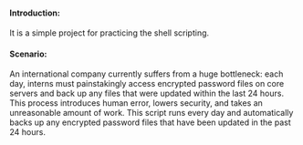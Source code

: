 #### Introduction:
It is a simple project for practicing the shell scripting.

#### Scenario:
An international company currently suffers from a huge bottleneck: each day, interns must painstakingly access encrypted password files on core servers and back up any files that were updated within the last 24 hours. This process introduces human error, lowers security, and takes an unreasonable amount of work. This script runs every day and automatically backs up any encrypted password files that have been updated in the past 24 hours.
